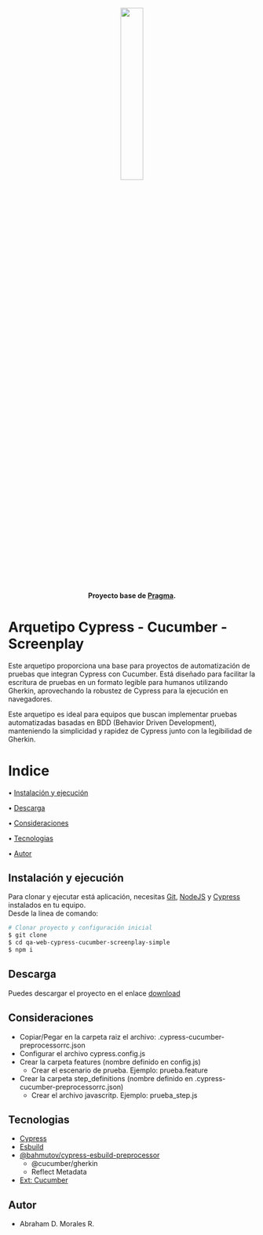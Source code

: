 <h1 align="center">
  <br>
  <a><img src="https://f.hubspotusercontent20.net/hubfs/2829524/Copia%20de%20LOGOTIPO_original-2.png" width="30%"></a>
</h1>

<h4 align="center">Proyecto base de <a href="" target="_blank">Pragma</a>.</h4>

# Arquetipo Cypress - Cucumber - Screenplay

Este arquetipo proporciona una base para proyectos de automatización de pruebas que integran Cypress con Cucumber. Está diseñado para facilitar la escritura de pruebas en un formato legible para humanos utilizando Gherkin, aprovechando la robustez de Cypress para la ejecución en navegadores.

Este arquetipo es ideal para equipos que buscan implementar pruebas automatizadas basadas en BDD (Behavior Driven Development), manteniendo la simplicidad y rapidez de Cypress junto con la legibilidad de Gherkin.

# Indice
  <p>• <a href="#instalación-y-ejecución">Instalación y ejecución</a></p>
  <p>• <a href="#descarga">Descarga</a></p>
  <p>• <a href="#consideraciones">Consideraciones</a></p>
  <p>• <a href="#tecnologias">Tecnologias</a></p>
  <p>• <a href="#autor">Autor</a></p>

## Instalación y ejecución
Para clonar y ejecutar está aplicación, necesitas [Git](https://git-scm.com),  [NodeJS](https://nodejs.org/en/download/) y [Cypress](https://www.cypress.io/) instalados en tu equipo. 
<br>Desde la linea de comando:</br>
```bash
# Clonar proyecto y configuración inicial
$ git clone 
$ cd qa-web-cypress-cucumber-screenplay-simple
$ npm i
```

## Descarga
Puedes descargar el proyecto en el enlace [download](https://github.com/somospragma/qa-backend-cypress-nodejs/archive/refs/heads/master.zip) 

## Consideraciones
- Copiar/Pegar en la carpeta raiz el archivo: .cypress-cucumber-preprocessorrc.json
- Configurar el archivo cypress.config.js
- Crear la carpeta features (nombre definido en config.js)
  -  Crear el escenario de prueba. Ejemplo: prueba.feature
- Crear la carpeta step_definitions (nombre definido en .cypress-cucumber-preprocessorrc.json)
  - Crear el archivo javascritp. Ejemplo: prueba_step.js

## Tecnologias
- [Cypress](https://www.cypress.io/) 
- [Esbuild](https://github.com/bahmutov/cypress-esbuild-preprocessor)
- [@bahmutov/cypress-esbuild-preprocessor](https://www.npmjs.com/package/@badeball/cypress-cucumber-preprocessor/v/5.0.0-rc2)
  - <a>@cucumber/gherkin
  - Reflect Metadata</a>
- [Ext: Cucumber](https://marketplace.visualstudio.com/items?itemName=CucumberOpen.cucumber-official)

## Autor
- Abraham D. Morales R.


